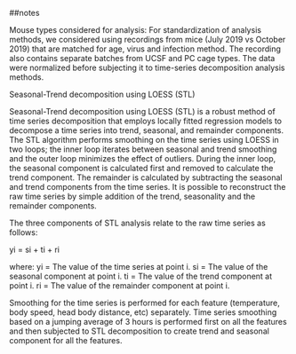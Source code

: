 ##notes

Mouse types considered for analysis: 
For standardization of analysis methods, we considered using recordings from mice (July 2019 vs October 2019) that are matched for age, virus and infection method. The recording also contains separate batches from UCSF and PC cage types. The data were normalized before subjecting it to time-series decomposition analysis methods.


Seasonal-Trend decomposition using LOESS (STL)

Seasonal-Trend decomposition using LOESS (STL) is a robust method of time series decomposition that employs locally fitted regression models to decompose a time series into trend, seasonal, and remainder components. The STL algorithm performs smoothing on the time series using LOESS in two loops; the inner loop iterates between seasonal and trend smoothing and the outer loop minimizes the effect of outliers. During the inner loop, the seasonal component is calculated first and removed to calculate the trend component. The remainder is calculated by subtracting the seasonal and trend components from the time series. It is possible to reconstruct the raw time series by simple addition of the trend, seasonality and the remainder components.

The three components of STL analysis relate to the raw time series as follows:

yi = si + ti + ri

where:
yi = The value of the time series at point i.
si = The value of the seasonal component at point i.
ti = The value of the trend component at point i.
ri = The value of the remainder component at point i.

Smoothing for the time series is performed for each feature (temperature, body speed, head body distance, etc) separately. Time series smoothing based on  a jumping average of 3 hours is performed first on all the features and then subjected to STL decomposition to create trend and seasonal component for all the features. 
